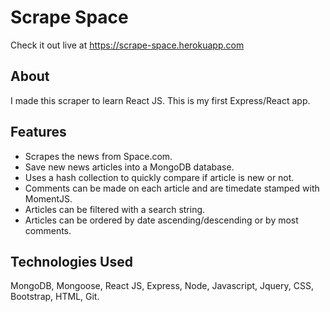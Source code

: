 # Scrape Space
Check it out live at <https://scrape-space.herokuapp.com>

## About
I made this scraper to learn React JS. This is my first Express/React app. 

## Features
* Scrapes the news from Space.com.
* Save new news articles into a MongoDB database.
* Uses a hash collection to quickly compare if article is new or not.
* Comments can be made on each article and are timedate stamped with MomentJS.
* Articles can be filtered with a search string.
* Articles can be ordered by date ascending/descending or by most comments.

## Technologies Used
MongoDB, Mongoose, React JS, Express, Node, Javascript, Jquery, CSS, Bootstrap, HTML, Git.
